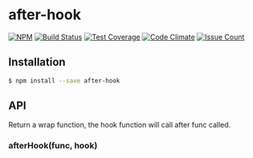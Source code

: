 # after-hook

[![NPM](https://nodei.co/npm/after-hook.svg?downloads=true&downloadRank=true)](https://nodei.co/npm/after-hook/)
[![Build Status](https://travis-ci.org/josudoey/after-hook.svg?branch=master)](https://travis-ci.org/josudoey/after-hook)
[![Test Coverage](https://codeclimate.com/github/josudoey/after-hook/badges/coverage.svg)](https://codeclimate.com/github/josudoey/after-hook/coverage)
[![Code Climate](https://codeclimate.com/github/josudoey/after-hook/badges/gpa.svg)](https://codeclimate.com/github/josudoey/after-hook)
[![Issue Count](https://codeclimate.com/github/josudoey/after-hook/badges/issue_count.svg)](https://codeclimate.com/github/josudoey/after-hook)

## Installation

```bash
$ npm install --save after-hook
```

## API

Return a wrap function, the hook function will call after func called.

### afterHook(func, hook)
